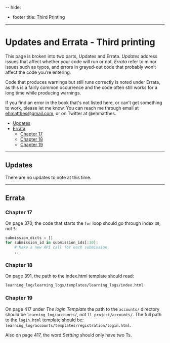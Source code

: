 --
hide:
  - footer
title: Third Printing
---

# Updates and Errata - Third printing

This page is broken into two parts, Updates and Errata. *Updates* address issues that affect whether your code will run or not. *Errata* refer to minor issues such as typos, and errors in grayed-out code that probably won’t affect the code you’re entering.

Code that produces warnings but still runs correctly is noted under Errata, as this is a fairly common occurrence and the code often still works for a long time while producing warnings.

If you find an error in the book that's not listed here, or can’t get something to work, please let me know. You can reach me through email at ehmatthes@gmail.com, or on Twitter at @ehmatthes.

- [Updates](#updates)
- [Errata](#errata)
    - [Chapter 17](#chapter-17)
    - [Chapter 18](#chapter-18)
    - [Chapter 19](#chapter-19)

---

Updates
---

There are no updates to note at this time.

---

Errata
---

### Chapter 17

On page 370, the code that starts the `for` loop should go through index `30`, not `5`:

```python
submission_dicts = []
for submission_id in submission_ids[:30]:
    # Make a new API call for each submission.
    ...
```

### Chapter 18

On page 391, the path to the index.html template should read:

```text
learning_log/learning_logs/templates/learning_logs/index.html
```

### Chapter 19

On page 417 under *The login Template* the path to the `accounts/` directory should be `learning_log/accounts/`, not `ll_project/accounts/`. The full path to the `login.html` template should be: `learning_log/accounts/templates/registration/login.html`.

Also on page 417, the word *Settting* should only have two Ts.

